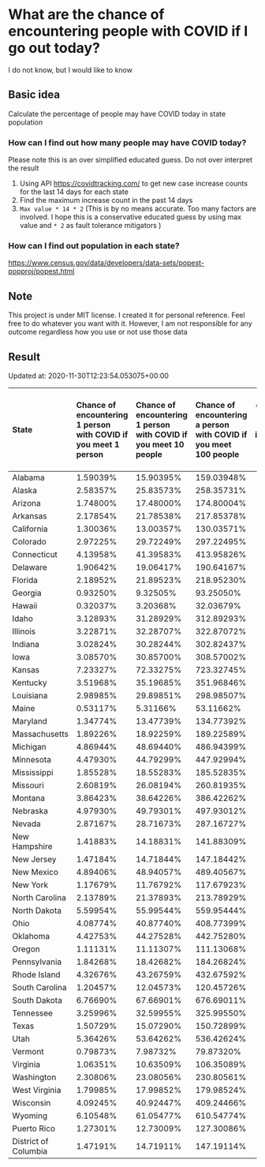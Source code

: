 # What are the chance of encountering people with COVID if I go out today?
I do not know, but I would like to know

## Basic idea
Calculate the percentage of people may have COVID today in state population

### How can I find out how many people may have COVID today?
Please note this is an over simplified educated guess. Do not over interpret the result 
1. Using API https://covidtracking.com/ to get new case increase counts for the last 14 days for each state
2. Find the maximum increase count in the past 14 days
3. `Max value * 14 * 2` (This is by no means accurate. Too many factors are involved. I hope this is a conservative educated guess by using max value and `* 2` as fault tolerance mitigators ) 

### How can I find out population in each state?
https://www.census.gov/data/developers/data-sets/popest-popproj/popest.html

## Note
This project is under MIT license. I created it for personal reference. Feel free to do whatever you want with it. However, I am not responsible for any outcome regardless how you use or not use those data 

## Result

 Updated at: 2020-11-30T12:23:54.053075+00:00

| State                | Chance of encountering 1 person with COVID if you meet 1 person   | Chance of encountering 1 person with COVID if you meet 10 people   | Chance of encountering a person with COVID if you meet 100 people   |   Max count of new case increase in the past 14 days |   Estimated people count with COVID |
|:---------------------|:------------------------------------------------------------------|:-------------------------------------------------------------------|:--------------------------------------------------------------------|-----------------------------------------------------:|------------------------------------:|
| Alabama              | 1.59039%                                                          | 15.90395%                                                          | 159.03948%                                                          |                                                 2785 |                               77980 |
| Alaska               | 2.58357%                                                          | 25.83573%                                                          | 258.35731%                                                          |                                                  675 |                               18900 |
| Arizona              | 1.74800%                                                          | 17.48000%                                                          | 174.80004%                                                          |                                                 4544 |                              127232 |
| Arkansas             | 2.17854%                                                          | 21.78538%                                                          | 217.85378%                                                          |                                                 2348 |                               65744 |
| California           | 1.30036%                                                          | 13.00357%                                                          | 130.03571%                                                          |                                                18350 |                              513800 |
| Colorado             | 2.97225%                                                          | 29.72249%                                                          | 297.22495%                                                          |                                                 6113 |                              171164 |
| Connecticut          | 4.13958%                                                          | 41.39583%                                                          | 413.95826%                                                          |                                                 5271 |                              147588 |
| Delaware             | 1.90642%                                                          | 19.06417%                                                          | 190.64167%                                                          |                                                  663 |                               18564 |
| Florida              | 2.18952%                                                          | 21.89523%                                                          | 218.95230%                                                          |                                                16795 |                              470260 |
| Georgia              | 0.93250%                                                          | 9.32505%                                                           | 93.25050%                                                           |                                                 3536 |                               99008 |
| Hawaii               | 0.32037%                                                          | 3.20368%                                                           | 32.03679%                                                           |                                                  162 |                                4536 |
| Idaho                | 3.12893%                                                          | 31.28929%                                                          | 312.89293%                                                          |                                                 1997 |                               55916 |
| Illinois             | 3.22871%                                                          | 32.28707%                                                          | 322.87072%                                                          |                                                14612 |                              409136 |
| Indiana              | 3.02824%                                                          | 30.28244%                                                          | 302.82437%                                                          |                                                 7281 |                              203868 |
| Iowa                 | 3.08570%                                                          | 30.85700%                                                          | 308.57002%                                                          |                                                 3477 |                               97356 |
| Kansas               | 7.23327%                                                          | 72.33275%                                                          | 723.32745%                                                          |                                                 7526 |                              210728 |
| Kentucky             | 3.51968%                                                          | 35.19685%                                                          | 351.96846%                                                          |                                                 5616 |                              157248 |
| Louisiana            | 2.98985%                                                          | 29.89851%                                                          | 298.98507%                                                          |                                                 4964 |                              138992 |
| Maine                | 0.53117%                                                          | 5.31166%                                                           | 53.11662%                                                           |                                                  255 |                                7140 |
| Maryland             | 1.34774%                                                          | 13.47739%                                                          | 134.77392%                                                          |                                                 2910 |                               81480 |
| Massachusetts        | 1.89226%                                                          | 18.92259%                                                          | 189.22589%                                                          |                                                 4658 |                              130424 |
| Michigan             | 4.86944%                                                          | 48.69440%                                                          | 486.94399%                                                          |                                                17368 |                              486304 |
| Minnesota            | 4.47930%                                                          | 44.79299%                                                          | 447.92994%                                                          |                                                 9022 |                              252616 |
| Mississippi          | 1.85528%                                                          | 18.55283%                                                          | 185.52835%                                                          |                                                 1972 |                               55216 |
| Missouri             | 2.60819%                                                          | 26.08194%                                                          | 260.81935%                                                          |                                                 5717 |                              160076 |
| Montana              | 3.86423%                                                          | 38.64226%                                                          | 386.42262%                                                          |                                                 1475 |                               41300 |
| Nebraska             | 4.97930%                                                          | 49.79301%                                                          | 497.93012%                                                          |                                                 3440 |                               96320 |
| Nevada               | 2.87167%                                                          | 28.71673%                                                          | 287.16727%                                                          |                                                 3159 |                               88452 |
| New Hampshire        | 1.41883%                                                          | 14.18831%                                                          | 141.88309%                                                          |                                                  689 |                               19292 |
| New Jersey           | 1.47184%                                                          | 14.71844%                                                          | 147.18442%                                                          |                                                 4669 |                              130732 |
| New Mexico           | 4.89406%                                                          | 48.94057%                                                          | 489.40567%                                                          |                                                 3665 |                              102620 |
| New York             | 1.17679%                                                          | 11.76792%                                                          | 117.67923%                                                          |                                                 8176 |                              228928 |
| North Carolina       | 2.13789%                                                          | 21.37893%                                                          | 213.78929%                                                          |                                                 8008 |                              224224 |
| North Dakota         | 5.59954%                                                          | 55.99544%                                                          | 559.95444%                                                          |                                                 1524 |                               42672 |
| Ohio                 | 4.08774%                                                          | 40.87740%                                                          | 408.77399%                                                          |                                                17065 |                              477820 |
| Oklahoma             | 4.42753%                                                          | 44.27528%                                                          | 442.75280%                                                          |                                                 6257 |                              175196 |
| Oregon               | 1.11131%                                                          | 11.11307%                                                          | 111.13068%                                                          |                                                 1674 |                               46872 |
| Pennsylvania         | 1.84268%                                                          | 18.42682%                                                          | 184.26824%                                                          |                                                 8425 |                              235900 |
| Rhode Island         | 4.32676%                                                          | 43.26759%                                                          | 432.67592%                                                          |                                                 1637 |                               45836 |
| South Carolina       | 1.20457%                                                          | 12.04573%                                                          | 120.45726%                                                          |                                                 2215 |                               62020 |
| South Dakota         | 6.76690%                                                          | 67.66901%                                                          | 676.69011%                                                          |                                                 2138 |                               59864 |
| Tennessee            | 3.25996%                                                          | 32.59955%                                                          | 325.99550%                                                          |                                                 7951 |                              222628 |
| Texas                | 1.50729%                                                          | 15.07290%                                                          | 150.72899%                                                          |                                                15609 |                              437052 |
| Utah                 | 5.36426%                                                          | 53.64262%                                                          | 536.42624%                                                          |                                                 6142 |                              171976 |
| Vermont              | 0.79873%                                                          | 7.98732%                                                           | 79.87320%                                                           |                                                  178 |                                4984 |
| Virginia             | 1.06351%                                                          | 10.63509%                                                          | 106.35089%                                                          |                                                 3242 |                               90776 |
| Washington           | 2.30806%                                                          | 23.08056%                                                          | 230.80561%                                                          |                                                 6277 |                              175756 |
| West Virginia        | 1.79985%                                                          | 17.99852%                                                          | 179.98524%                                                          |                                                 1152 |                               32256 |
| Wisconsin            | 4.09245%                                                          | 40.92447%                                                          | 409.24466%                                                          |                                                 8510 |                              238280 |
| Wyoming              | 6.10548%                                                          | 61.05477%                                                          | 610.54774%                                                          |                                                 1262 |                               35336 |
| Puerto Rico          | 1.27301%                                                          | 12.73009%                                                          | 127.30086%                                                          |                                                 1452 |                               40656 |
| District of Columbia | 1.47191%                                                          | 14.71911%                                                          | 147.19114%                                                          |                                                  371 |                               10388 |